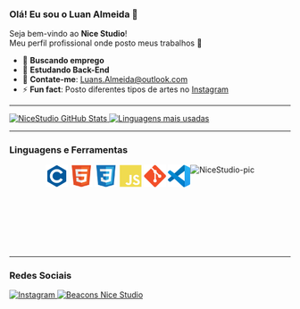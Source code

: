 ### Olá! Eu sou o Luan Almeida 👋
Seja bem-vindo ao **Nice Studio**!  
Meu perfil profissional onde posto meus trabalhos 🎨

- 🔭 **Buscando emprego**
- 🌱 **Estudando Back-End**
- 💬 **Contate-me**: [Luans.Almeida@outlook.com](mailto:Luans.Almeida@outlook.com)
- ⚡ **Fun fact**: Posto diferentes tipos de artes no [Instagram](https://instagram.com/nice._.studio)

---

<div style="display: flex; justify-content: space-between;">
  <a href="https://beacons.ai/nice._.studio">
    <img height="140em" src="https://github-readme-stats.vercel.app/api?username=T-NiceStudio-T&count_private=true&theme=graywhite&hide=contribs,prs&show_icons=true" alt="NiceStudio GitHub Stats"/>
    <img height="140em" src="https://github-readme-stats.vercel.app/api/top-langs/?username=T-NiceStudio-T&layout=compact&theme=graywhite" alt="Linguagens mais usadas"/>
  </a>
</div>

---

### Linguagens e Ferramentas
  <div style="display: flex; justify-content: center; align-items: center;">
    <div>
      <img alt="C" height="40" width="40" src="https://github.com/devicons/devicon/blob/master/icons/c/c-plain.svg">
      <img alt="HTML5" height="40" width="40" src="https://github.com/devicons/devicon/blob/master/icons/html5/html5-original.svg">
      <img alt="CSS3" height="40" width="40" src="https://github.com/devicons/devicon/blob/master/icons/css3/css3-original.svg">
      <img alt="JavaScript" height="40" width="40" src="https://github.com/devicons/devicon/blob/master/icons/javascript/javascript-plain.svg">
      <img alt="Git" height="40" width="40" src="https://github.com/devicons/devicon/blob/master/icons/git/git-original.svg">
      <img alt="Visual Studio Code" height="40" width="40" src="https://github.com/devicons/devicon/blob/master/icons/vscode/vscode-original.svg">
        <img align="right" alt="NiceStudio-pic" height="150" src="https://cdn.discordapp.com/attachments/1080580959973417030/1087983644188098610/download20230303031820.png?ex=6719e6ba&is=6718953a&hm=35368d89df8e165bbc452236bda88d3d1fea7de01775ed5951caa943ebe95b87&">
    </div>
  </div>

---

### Redes Sociais
<div align="left">
  <a href="https://instagram.com/nice._.studio" target="_blank">
    <img src="https://img.shields.io/badge/-Instagram-%23E4405F?style=for-the-badge&logo=instagram&logoColor=white" alt="Instagram">
  </a>
  <a href="https://www.beacons.ai/Nice._.Studio" target="_blank">
    <img src="https://img.shields.io/badge/-NiceStudio-lightgrey?style=for-the-badge" alt="Beacons Nice Studio">
  </a>
</div>
